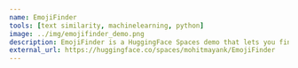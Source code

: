 ```yaml
---
name: EmojiFinder
tools: [text similarity, machinelearning, python]
image: ../img/emojifinder_demo.png
description: EmojiFinder is a HuggingFace Spaces demo that lets you find a matching emoji for your text.
external_url: https://huggingface.co/spaces/mohitmayank/EmojiFinder
---
```

